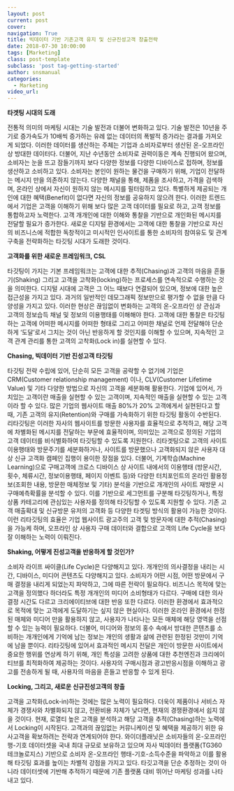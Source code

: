 ```yaml
---
layout: post
current: post
cover:  
navigation: True
title: 빅데이터 기반 기존고객 유지 및 신규진성고객 창출전략
date: 2018-07-30 10:00:00
tags: [Marketing]
class: post-template
subclass: 'post tag-getting-started'
author: snsmanual
categories:
  - Marketing
video_url: 
---
```


**타겟팅 시대의 도래**

전통적 의미의 마케팅 시대는 기술 발전과 더불어 변화하고 있다.
기술 발전은 10년을 주기로 증가속도가 10배씩 증가하는 유례 없는 데이터의 폭발적 증가라는 결과를 가져오게 되었다.
이러한 데이터를 생산하는 주체는 기업과 소비자로부터 생산된 온-오프라인 상 방대한 데이터다.
더불어, 지난 수년동안 소비자로 권력이동은 계속 진행되어 왔으며,
소비자는 눈을 뜨고 잠들기까지 보다 다양한 정보를 다양한 디바이스로 접하며, 정보를 생산하고 소비하고 있다.
소비자는 본인이 원하는 물건을 구매하기 위해, 기업이 전달하는 메시지 만을 의존하지 않는다.
다양한 채널을 통해, 제품을 조사하고, 가격을 검색하며, 온라인 상에서 자신이 원하지 않는 메시지를 필터링하고 있다.
특별하게 제공되는 개인에 대한 혜택(Benefit)이 없다면 자신의 정보를 공유하지 않으려 한다.
이러한 트렌드에서 기업은 고객을 이해하기 위해 보다 많은 고객 데이터를 필요로 하고,
고객 정보를 통합하고자 노력한다. 고객 개개인에 대한 이해와 통찰을 기반으로 개인화된 메시지를 전달할 필요가 증가한다.
새로운 디지털 환경에서는 고객에 대한 통찰을 기반으로 자신의 비즈니스에 적합한 독창적이고
미시적인 인사이트를 통한 소비자의 참여유도 및 관계구축을 전략화하는 타깃팅 시대가 도래한 것이다.


**고객화를 위한 새로운 프레임워크, CSL**

타깃팅이 가지는 기본 프레임워크는 고객에 대한 추적(Chasing)과 고객의 마음을 흔들기(Shaking)
그리고 고객을 고착화(locking)하는 프로세스를 연속적으로 수행하는 것을 의미한다.
디지털 시대에 고객은 그 어느 때보다 연결되어 있으며, 정보에 대한 높은 접근성을 가지고 있다.
과거의 일반적인 데모그래픽 정보만으로 평가할 수 없을 만큼 다양성을 가지고 있다.
이러한 현상은 끊임없이 변화하는 고객의 온-오프라인 상 관심과 고객의 정보습득 채널 및 정보의 이용행태를 이해해야 한다.
고객에 대한 통찰은 타깃팅하는 고객에 어떠한 메시지를 어떠한 형태로
그리고 어떠한 채널로 언제 전달해야 단순하게 ‘도달’로서 그치는 것이 아닌 반응하게 할 것인지를 이해할 수 있으며,
지속적인 고객 관계 관리를 통한 고객의 고착화(Lock in)를 실현할 수 있다.


**Chasing, 빅데이터 기반 진성고객 타깃팅**

타깃팅 전략 수립에 있어, 단순히 모든 고객을 공략할 수 없기에 기업은 CRM(Customer relationship management) 이나,
CLV(Customer Lifetime Value) 및 기타 다양한 방법으로 자신의 고객을 세분화해 활용한다.
기업에 있어서, 가치있는 고객이란 매출을 실현할 수 있는 고객이며, 지속적인 매출을 실현할 수 있는 고객이라 할 수 있다.
많은 기업의 웹사이트 매출 80%가 20% 고객에게서 실현된다고 할 때,
기존 고객의 유지(Retention)와 구매를 가속화하기 위한 타깃팅 활동이 수반된다.
리타깃팅은 이러한 자사의 웹사이트를 방문한 사용자를 효율적으로 추적하고,
해당 고객에 차별화된 메시지를 전달하는 부문에 효율적이며,
의미있는 고객으로 정의된 기업의 고객 데이터를 비식별화하여 타깃팅할 수 있도록 지원한다.
리타겟팅으로 고객의 사이트 이용행태와 방문주기를 세분화하거나,
사이트를 방문했으나 고객화되지 않은 사용자 대상 신규 고객화 캠페인 집행이 용이한 장점을 있다.
더불어, 기계학습(Machine Learning)으로 구매고객에 크로스 디바이스 상 사이트 내에서의
이용행태 (방문시간, 횟수, 체류시간, 정보이용행태, 페이지 이벤트 등)와
다양한 터치포인트의 온라인 활용정보(조회한 내용, 방문한 매체정보 및 기타) 분석을 기반으로
개개인의 사이트 재방문 시 구매예측확률을 분석할 수 있다.
이를 기반으로 세그먼트를 구분해 타깃팅하거나, 특정 상품 카테고리에 관심있는 사용자를 정의해 타깃팅할 수 있도록 지원할 수 있다.
기존 고객 매출확대 및 신규방문 유저의 고객화 등 다양한 타겟팅 방식의 활용이 가능한 것이다.
이런 리타깃팅의 효율은 기업 웹사이트 광고주의 고객 및 방문자에 대한 추적(Chasing)을 가능케 하며,
오프라인 상 사용자 구매 데이터와 결합으로 고객의 Life Cycle을 보다 잘 이해하는 노력이 이뤄진다.


**Shaking, 어떻게 진성고객을 반응하게 할 것인가?**

소비자 라이프 싸이클(Life Cycle)은 다양해지고 있다.
개개인의 의사결정을 내리는 시간, 디바이스, 미디어 콘텐츠도 다양해지고 있다.
소비자가 어떤 시점, 어떤 방문에서 구매 결정을 내리게 되었는지 파악하고, 그에 따른 전략이 필요하다.
비즈니스 목적에 맞는 고객을 정의했다 하더라도 특정 개개인의 미디어 소비형태가 다르다.
구매에 대한 의사결정 시간도 다르고 크리에이티브에 대한 반응 또한 다르다.
이러한 환경에서 효과적으로 목적에 맞는 고객에게 도달하기는 싶지 않은 현실이다.
이러한 온라인 환경에서 한정된 매체와 미디어 만을 활용하지 않고,
사용자가 나타나는 모든 매체에 해당 영역을 선점할 수 있는 능력이 필요하다.
더불어, 미디어와 정보의 홍수 속에서 방대한 콘텐츠를 소비하는 개개인에게 기억에 남는 정보는
개인의 생활과 삶에 관련된 한정된 것만이 기억에 남을 뿐이다.
리타깃팅에 있어서 효과적인 메시지 전달은 개인이 방문한 사이트에서 중요한 행위를 연상케 하기 위해,
개인 특성을 고려한 상품에 대한 추천엔진과 크리에이티브를 최적화하여 제공하는 것이다.
사용자의 구매시점과 광고반응시점을 이해하고 광고를 전송하게 될 때, 사용자의 마음을 흔들고 반응할 수 있게 된다.


**Locking, 그리고, 새로운 신규진성고객의 창출**

고객을 고착화(Lock-in)하는 것에는 많은 노력이 필요하다.
더욱이 제품이나 서비스 자체가 경쟁사와 차별화되지 않고, 전환비용 자체가 낮다면,
현재의 경쟁환경에서 쉽지 않을 것이다. 현재, 로열티 높은 고객을 분석하고 해당 고객을 추적(Chasing)하는 노력에서 Locking이 시작된다.
고객과의 끊임없는 커뮤니케이션 및 혜택을 제공하기 위한 유사고객을 확보하려는 전략과 연계되어야 한다.
와이더플래닛은 소비자들의 온-오프라인 행-기호 데이터셋을 국내 최대 규모로 보유하고 있으며
자사 빅데이터 플랫폼(TG360 테크놀로지스) 기반으로 소비자 온-오프라인 행태-기호-소득수준을 파악하고
이를 활용해 타깃팅 효과를 높이는 차별적 강점을 가지고 있다.
타깃고객을 단순 추정하는 것이 아니라 데이터셋에 기반해 추적하기 때문에 기존 플랫폼 대비 뛰어난 마케팅 성과를 나타내고 있다.